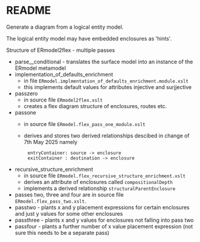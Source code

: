 # README #

Generate a diagram from a logical entity model.

The logical entity model may have embedded enclosures as 'hints'.


Structure of ERmodel2flex - multiple passes
+ parse__conditional - translates the surface model into an instance of the ERmodel metamodel
+ implementation_of_defaults_enrichment
     + in file `ERmodel.implmentation_of_defaults_enrichment.module.xslt`
     +  this implements default values for attributes injective and surjjective
+ passzero 
    +  in source file `ERmodel2flex.xslt` 
    + creates a flex diagram structure of enclosures, routes etc.
+ passone
    + in source file `ERmodel.flex_pass_one_module.xslt`
   
    + derives and stores two derived relationships descibed in change of 7th May 2025 namely
```
        entryContainer: source -> enclosure
        exitContainer : destination -> enclosure
```

+ recursive_structure_enrichment
    + in source file `ERmodel.flex_recursive_structure_enrichment.xslt` 
    + derives an attribute of enclosures called `compositionalDepth`
    + implements a derived relationship `structuralParentEnclosure`
+ passes two, three and four are in source file `ERmodel.flex_pass_two.xslt`.
+ passtwo    - plants x and y placement expressions for certain enclosures and just y values for some other enclosures
+ passthree  - plants x and y values for enclosures not falling into pass two
+ passfour   - plants a further number of x value placement expression (not sure this needs to be a separate pass)


